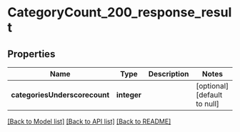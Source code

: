 # CategoryCount_200_response_result

## Properties
Name | Type | Description | Notes
------------ | ------------- | ------------- | -------------
**categoriesUnderscorecount** | **integer** |  | [optional] [default to null]

[[Back to Model list]](../README.md#documentation-for-models) [[Back to API list]](../README.md#documentation-for-api-endpoints) [[Back to README]](../README.md)


